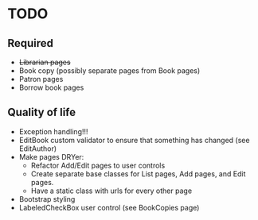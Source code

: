 # TODO

## Required
* ~~Librarian pages~~
* Book copy (possibly separate pages from Book pages)
* Patron pages
* Borrow book pages

## Quality of life
* Exception handling!!!
* EditBook custom validator to ensure that something has changed (see EditAuthor)
* Make pages DRYer:
    * Refactor Add/Edit pages to user controls
    * Create separate base classes for List pages, Add pages, and Edit pages.
    * Have a static class with urls for every other page
* Bootstrap styling
* LabeledCheckBox user control (see BookCopies page)